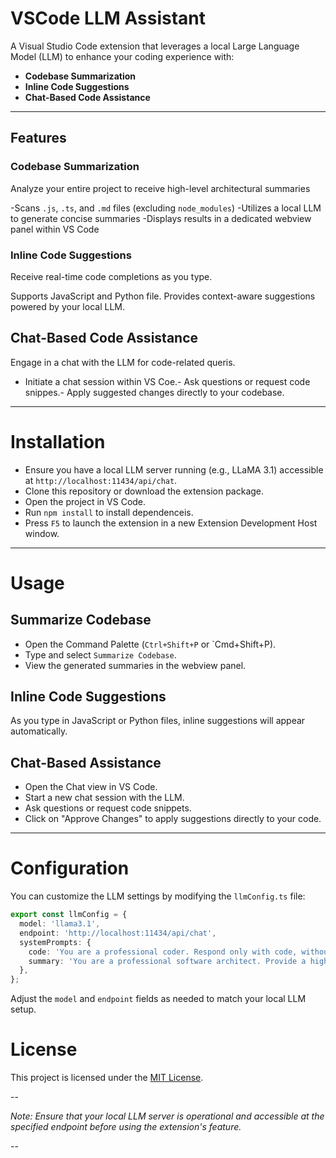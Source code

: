 # VSCode LLM Assistant

A Visual Studio Code extension that leverages a local Large Language Model (LLM) to enhance your coding experience with:

- **Codebase Summarization**
- **Inline Code Suggestions**
- **Chat-Based Code Assistance**

---

## Features

### Codebase Summarization
Analyze your entire project to receive high-level architectural summaries

-Scans `.js`, `.ts`, and `.md` files (excluding `node_modules`)
-Utilizes a local LLM to generate concise summaries
-Displays results in a dedicated webview panel within VS Code

### Inline Code Suggestions
Receive real-time code completions as you type.

 Supports JavaScript and Python file.
 Provides context-aware suggestions powered by your local LLM.

## Chat-Based Code Assistance

Engage in a chat with the LLM for code-related queris.
- Initiate a chat session within VS Coe.- Ask questions or request code snippes.- Apply suggested changes directly to your codebase.

---

# Installation

- Ensure you have a local LLM server running (e.g., LLaMA 3.1) accessible at `http://localhost:11434/api/chat`.
- Clone this repository or download the extension package.
- Open the project in VS Code.
- Run `npm install` to install dependenceis.
- Press `F5` to launch the extension in a new Extension Development Host window.

---

# Usage

## Summarize Codebase

- Open the Command Palette (`Ctrl+Shift+P` or `Cmd+Shift+P).
- Type and select `Summarize Codebase`.
- View the generated summaries in the webview panel.

## Inline Code Suggestions

As you type in JavaScript or Python files, inline suggestions will appear automatically.

## Chat-Based Assistance

- Open the Chat view in VS Code.
- Start a new chat session with the LLM.
- Ask questions or request code snippets.
- Click on "Approve Changes" to apply suggestions directly to your code.

---

# Configuration

You can customize the LLM settings by modifying the `llmConfig.ts` file:


```typescript
export const llmConfig = {
  model: 'llama3.1',
  endpoint: 'http://localhost:11434/api/chat',
  systemPrompts: {
    code: 'You are a professional coder. Respond only with code, without explanations or comments.',
    summary: 'You are a professional software architect. Provide a high-level summary of the codebase, focusing on architecture, design patterns, and module responsibilities. Avoid code snippets. Do not make up anything that is not in the code.',
  },
};
```


Adjust the `model` and `endpoint` fields as needed to match your local LLM setup.


# License

This project is licensed under the [MIT License](LICENS).

--

*Note: Ensure that your local LLM server is operational and accessible at the specified endpoint before using the extension's feature.*

--
